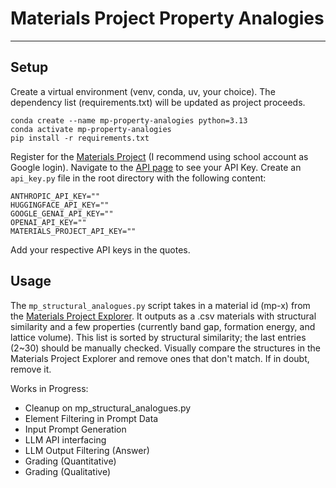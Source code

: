 # Materials Project Property Analogies
---------------------
## Setup

Create a virtual environment (venv, conda, uv, your choice).
The dependency list (requirements.txt) will be updated as project proceeds.

```
conda create --name mp-property-analogies python=3.13
conda activate mp-property-analogies
pip install -r requirements.txt
```

Register for the [Materials Project](https://next-gen.materialsproject.org/) (I recommend using school account as Google login).
Navigate to the [API page](https://next-gen.materialsproject.org/api) to see your API Key.
Create an `api_key.py` file in the root directory with the following content:

```
ANTHROPIC_API_KEY=""
HUGGINGFACE_API_KEY=""
GOOGLE_GENAI_API_KEY=""
OPENAI_API_KEY=""
MATERIALS_PROJECT_API_KEY=""
```

Add your respective API keys in the quotes.

## Usage

The `mp_structural_analogues.py` script takes in a material id (mp-x) from the [Materials Project Explorer](https://next-gen.materialsproject.org/materials). It outputs as a .csv materials with structural similarity and a few properties (currently band gap, formation energy, and lattice volume). This list is sorted by structural similarity; the last entries (2~30) should be manually checked. Visually compare the structures in the Materials Project Explorer and remove ones that don't match. If in doubt, remove it.


Works in Progress:
- Cleanup on mp_structural_analogues.py
- Element Filtering in Prompt Data
- Input Prompt Generation
- LLM API interfacing
- LLM Output Filtering (Answer)
- Grading (Quantitative)
- Grading (Qualitative)